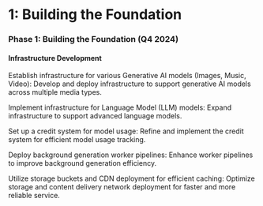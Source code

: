 # 1: Building the Foundation

### Phase 1: Building the Foundation (Q4 2024) <a href="#id-3jtnz0s" id="id-3jtnz0s"></a>

#### Infrastructure Development <a href="#id-1yyy98l" id="id-1yyy98l"></a>

Establish infrastructure for various Generative AI models (Images, Music, Video): Develop and deploy infrastructure to support generative AI models across multiple media types.

&#x20;

Implement infrastructure for Language Model (LLM) models: Expand infrastructure to support advanced language models.

&#x20;

Set up a credit system for model usage: Refine and implement the credit system for efficient model usage tracking.

&#x20;

Deploy background generation worker pipelines: Enhance worker pipelines to improve background generation efficiency.

&#x20;

Utilize storage buckets and CDN deployment for efficient caching: Optimize storage and content delivery network deployment for faster and more reliable service.
